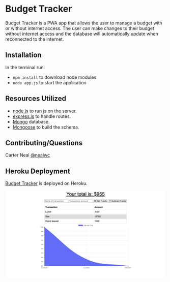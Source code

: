 # Budget Tracker

Budget Tracker is a PWA app that allows the user to manage a budget with or without internet access. The user can make changes to their budget without internet access and the database will automatically update when reconnected to the internet.

## Installation

In the terminal run:
- `npm install` to download node modules
- `node app.js` to start the application

## Resources Utilized
- [node.js](https://nodejs.org/en/) to run js on the server.
- [express.js](https://expressjs.com/) to handle routes.
- [Mongo](https://www.mongodb.com/) database.
- [Mongoose](https://mongoosejs.com/) to build the schema.

## Contributing/Questions

Carter Neal [@nealwc](http://github.com/nealwc)

## Heroku Deployment

[Budget Tracker](https://vast-anchorage-08638.herokuapp.com/) is deployed on Heroku.

![Budget Tracker](./public/Budget-Tracker.png)